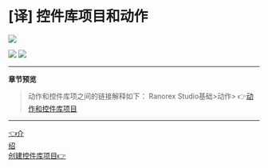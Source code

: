 # [译] 控件库项目和动作
 

[![](https://img.shields.io/badge/OfficialPage-ClickMe-blue.svg?longCache=true&style=flat-square)][0]  

[![](https://img.shields.io/badge/Translator-TaylorTaurus-42B983.svg?longCache=true&style=flat-square)](https://github.com/taylortaurus) 
![](https://img.shields.io/badge/TranslateTime-2019年9月9日-green.svg?longCache=true&style=flat-square)

---



**章节预览**    
>动作和控件库项之间的链接解释如下：
Ranorex Studio基础>动作> 👉[动作和控件库项目][1]

---
[👈介绍][2]&emsp;&emsp;&emsp;&emsp;&emsp;&emsp;&emsp;&emsp;&emsp;&emsp;&emsp;&emsp;&emsp;&emsp;&emsp;&emsp;&emsp;&emsp;&emsp;&emsp;&emsp;&emsp;&emsp;&emsp;&emsp;&emsp;&emsp;&emsp;&emsp;&emsp;&emsp;&emsp;&emsp;&emsp;&emsp;[创建控件库项目👉][3]









[0]: https://www.ranorex.com/help/latest/ranorex-studio-fundamentals/repository/repository-items-actions/
[1]:..\\..\\ranorex-studio-fundamentals\actions\actions-repository-items.html
[2]:.\introduction.html
[3]:.\creation-repository-items.html                                                                                                                                                                                                                                     